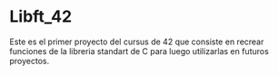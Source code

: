 # Libft_42
Este es el primer proyecto del cursus de 42 que consiste en recrear funciones de la libreria standart de C para luego utilizarlas en futuros proyectos. 
